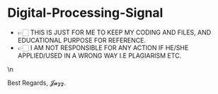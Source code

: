 # Digital-Processing-Signal

- 👉🏻 THIS IS JUST FOR ME TO KEEP MY CODING AND FILES, AND EDUCATIONAL PURPOSE FOR REFERENCE. 
- 👉🏻 I AM NOT RESPONSIBLE FOR ANY ACTION IF HE/SHE APPLIED/USED IN A WRONG WAY I.E PLAGIARISM ETC.

\n

Best Regards,
𝓙𝓪𝔃𝔃.
